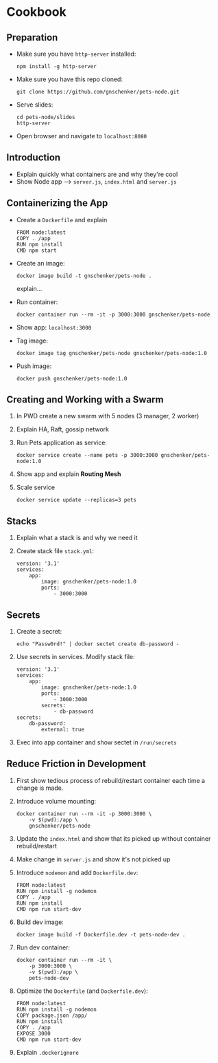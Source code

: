 # Cookbook

## Preparation

* Make sure you have `http-server` installed:

    ```
    npm install -g http-server
    ```

* Make sure you have this repo cloned:

    ```
    git clone https://github.com/gnschenker/pets-node.git
    ```

* Serve slides:

    ```
    cd pets-node/slides
    http-server
    ```

 * Open browser and navigate to `localhost:8080`

## Introduction

* Explain quickly what containers are and why they're cool
* Show Node app --> `server.js`, `index.html` and `server.js`

## Containerizing the App

* Create a `Dockerfile` and explain

    ```
    FROM node:latest
    COPY . /app
    RUN npm install
    CMD npm start
    ```

* Create an image:

    ```
    docker image build -t gnschenker/pets-node .
    ```

    explain...

* Run container:

    ```
    docker container run --rm -it -p 3000:3000 gnschenker/pets-node
    ```

* Show app: `localhost:3000`

* Tag image:

    ```
    docker image tag gnschenker/pets-node gnschenker/pets-node:1.0
    ```

* Push image:

    ```
    docker push gnschenker/pets-node:1.0
    ```

## Creating and Working with a Swarm

1. In PWD create a new swarm with 5 nodes (3 manager, 2 worker)
2. Explain HA, Raft, gossip network
3. Run Pets application as service:

    ```
    docker service create --name pets -p 3000:3000 gnschenker/pets-node:1.0
    ```

4. Show app and explain **Routing Mesh**
5. Scale service

    ```
    docker service update --replicas=3 pets
    ```

## Stacks

1. Explain what a stack is and why we need it
2. Create stack file `stack.yml`:

    ```
    version: '3.1'
    services:
        app:
            image: gnschenker/pets-node:1.0
            ports:
                - 3000:3000
    ```

## Secrets

1. Create a secret:

    ```
    echo "Passw0rd!" | docker sectet create db-password -
    ```

2. Use secrets in services. Modify stack file:

    ```
    version: '3.1'
    services:
        app:
            image: gnschenker/pets-node:1.0
            ports:
                - 3000:3000
            secrets:
                - db-password
    secrets:
        db-password:
            external: true
    ```

3. Exec into app container and show sectet in `/run/secrets`

## Reduce Friction in Development

1. First show tedious process of rebuild/restart container each time a change is made.
2. Introduce volume mounting:

    ```
    docker container run --rm -it -p 3000:3000 \
        -v $(pwd):/app \
        gnschenker/pets-node
    ```

3. Update the `index.html` and show that its picked up without container rebuild/restart
4. Make change in `server.js` and show it's not picked up
5. Introduce `nodemon` and add `Dockerfile.dev`:

    ```
    FROM node:latest
    RUN npm install -g nodemon
    COPY . /app
    RUN npm install
    CMD npm run start-dev
    ```

6. Build dev image:

    ```
    docker image build -f Dockerfile.dev -t pets-node-dev .
    ```

7. Run dev container:

    ```
    docker container run --rm -it \
        -p 3000:3000 \
        -v $(pwd):/app \
        pets-node-dev
    ```

8. Optimize the `Dockerfile` (and `Dockerfile.dev`):

    ```
    FROM node:latest
    RUN npm install -g nodemon
    COPY package.json /app/
    RUN npm install
    COPY . /app
    EXPOSE 3000
    CMD npm run start-dev
    ```

9. Explain `.dockerignore`
